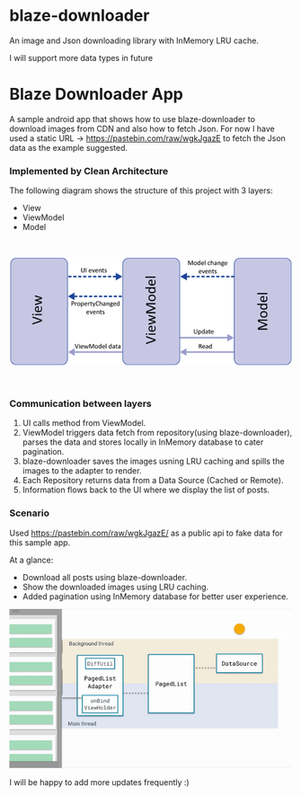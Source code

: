 # blaze-downloader
An image and Json downloading library with InMemory LRU cache.

I will support more data types in future

# Blaze Downloader App
A sample android app that shows how to use blaze-downloader to download images from CDN and also how to fetch Json.
For now I have used a static URL -> https://pastebin.com/raw/wgkJgazE to fetch the Json data as the example suggested.

### Implemented by Clean Architecture
The following diagram shows the structure of this project with 3 layers:
- View
- ViewModel
- Model

<br>
<p align="center">
  <img src="/documents/raw/mvvm.png"/>
</p>
<br>

### Communication between layers

1. UI calls method from ViewModel.
2. ViewModel triggers data fetch from repository(using blaze-downloader), 
   parses the data and stores locally in InMemory database to cater pagination.
3. blaze-downloader saves the images usning LRU caching and spills the images to the adapter to render.
4. Each Repository returns data from a Data Source (Cached or Remote).
5. Information flows back to the UI where we display the list of posts.

### Scenario
Used  https://pastebin.com/raw/wgkJgazE/ as a public api to fake data for this sample app.

At a glance:

- Download all posts using blaze-downloader.
- Show the downloaded images using LRU caching.
- Added pagination using InMemory database for better user experience.

![Example2](documents/raw/pagination.gif)

I will be happy to add more updates frequently :)
